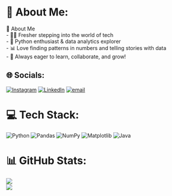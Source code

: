 # 💫 About Me:
 🌟 About Me<br>- 👨‍🎓 Fresher stepping into the world of tech  <br>- 🐍 Python enthusiast & data analytics explorer  <br>- 📊 Love finding patterns in numbers and telling stories with data  <br>- 🚀 Always eager to learn, collaborate, and grow!  <br>


## 🌐 Socials:
[![Instagram](https://img.shields.io/badge/Instagram-%23E4405F.svg?logo=Instagram&logoColor=white)](https://instagram.com/jayanth__sharma__) [![LinkedIn](https://img.shields.io/badge/LinkedIn-%230077B5.svg?logo=linkedin&logoColor=white)](https://linkedin.com/in/jayanth7760) [![email](https://img.shields.io/badge/Email-D14836?logo=gmail&logoColor=white)](mailto:jayanthnagesh2002@gmail.com) 

# 💻 Tech Stack:
![Python](https://img.shields.io/badge/python-3670A0?style=plastic&logo=python&logoColor=ffdd54) ![Pandas](https://img.shields.io/badge/pandas-%23150458.svg?style=plastic&logo=pandas&logoColor=white) ![NumPy](https://img.shields.io/badge/numpy-%23013243.svg?style=plastic&logo=numpy&logoColor=white) ![Matplotlib](https://img.shields.io/badge/Matplotlib-%23ffffff.svg?style=plastic&logo=Matplotlib&logoColor=black) ![Java](https://img.shields.io/badge/java-%23ED8B00.svg?style=plastic&logo=openjdk&logoColor=white)
# 📊 GitHub Stats:
![](https://github-readme-stats.vercel.app/api?username=N-Jayanth&theme=dark&hide_border=true&include_all_commits=false&count_private=false)<br/>
![](https://nirzak-streak-stats.vercel.app/?user=N-Jayanth&theme=dark&hide_border=true)<br/>



<!-- Proudly created with GPRM ( https://gprm.itsvg.in ) -->
